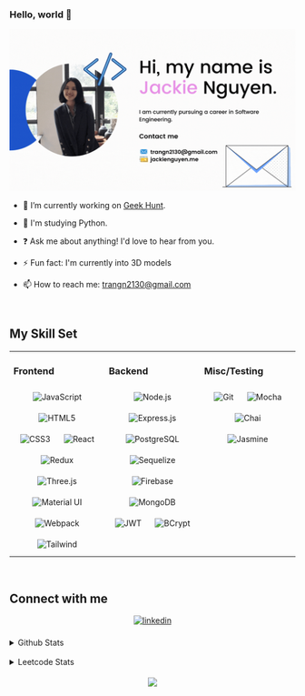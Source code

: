 ### Hello, world 👋

<!--
**jackie-ng/jackie-ng** is a ✨ _special_ ✨ repository because its `README.md` (this file) appears on your GitHub profile.

-->
<div align="center">
  <!--
<img  src="" align="center" style="width: 75%" />
-->
</div>

![](https://github.com/jackie-ng/jackie-ng/blob/main/banner.gif)

- 🔭 I’m currently working on [Geek Hunt](https://geek-hunt.web.app/).

- 🧐 I'm studying Python.
 
- ❓ Ask me about anything! I'd love to hear from you.

- ⚡️ Fun fact: I'm currently into 3D models

- 📫 How to reach me: trangn2130@gmail.com

<br/>

## My Skill Set

<table><tr><td valign="top" width="33%">

### Frontend

<div align="center">
<img style="margin: 10px" src="https://profilinator.rishav.dev/skills-assets/javascript-original.svg" alt="JavaScript" height="50" />
<img style="margin: 10px" src="https://profilinator.rishav.dev/skills-assets/html5-original-wordmark.svg" alt="HTML5" height="50" />
<img style="margin: 10px" src="https://profilinator.rishav.dev/skills-assets/css3-original-wordmark.svg" alt="CSS3" height="50" />
<img style="margin: 10px" src="https://profilinator.rishav.dev/skills-assets/react-original-wordmark.svg" alt="React" height="50" />
<img style="margin: 10px" src="https://profilinator.rishav.dev/skills-assets/redux-original.svg" alt="Redux" height="50" />
<img style="margin: 10px" src="https://cdn.worldvectorlogo.com/logos/threejs-1.svg" alt="Three.js" height="40" />
<img style="margin: 10px" src="https://cdn.worldvectorlogo.com/logos/material-ui-1.svg" alt="Material UI" height="40" />
<img style="margin: 10px" src="https://profilinator.rishav.dev/skills-assets/webpack-original.svg" alt="Webpack" height="40" />
<img style="margin: 10px" src="https://cdn.worldvectorlogo.com/logos/tailwind-css-wordmark.svg" alt="Tailwind" height="20" />
</div>

</td><td valign="top" width="33%">

### Backend

<div align="center">
<img style="margin: 10px" src="https://profilinator.rishav.dev/skills-assets/nodejs-original-wordmark.svg" alt="Node.js" height="50" />
<img style="margin: 10px" src="https://ih1.redbubble.net/image.438908244.6144/st,small,507x507-pad,600x600,f8f8f8.u2.jpg" alt="Express.js" height="50" />
<img style="margin: 10px" src="https://profilinator.rishav.dev/skills-assets/postgresql-original-wordmark.svg" alt="PostgreSQL" height="50" />
<img style="margin: 10px" src="https://brandslogos.com/wp-content/uploads/images/sequelize-logo.png" alt="Sequelize" height="50"/>
<img style="margin: 10px" src="https://cdn.worldvectorlogo.com/logos/firebase-1.svg" alt="Firebase" height="50"/>
  <img style="margin: 10px" src="https://cdn.worldvectorlogo.com/logos/mongodb-icon-1.svg" alt="MongoDB" height="50">
<img style="margin: 10px" src="https://vegibit.com/wp-content/uploads/2018/07/JSON-Web-Token-Authentication-With-Node.png" alt="JWT" height="50"/>
<img style="margin: 10px" src="https://cybersensor.files.wordpress.com/2018/08/bcrypt-logo.jpg?w=605" alt="BCrypt" height="50">
</div>

</td><td valign="top" width="33%">

### Misc/Testing

<div align="center">
<img style="margin: 10px" src="https://profilinator.rishav.dev/skills-assets/git-scm-icon.svg" alt="Git" height="50" />
<img style="margin: 10px" src="https://profilinator.rishav.dev/skills-assets/mocha.png" alt="Mocha" height="50" />
<img style="margin: 10px" src="https://profilinator.rishav.dev/skills-assets/chai.png" alt="Chai" height="50" />
<img style="margin: 10px" src="https://howtodoinjava.com/wp-content/uploads/2016/07/Jasmine-Logo.png" alt="Jasmine" height="50"/>
</div>

</td></tr></table>

<br/>

## Connect with me

<div align="center">

<a href="https://www.linkedin.com/in/jackie-ng303/" target="_blank">
<img src=https://cdn.worldvectorlogo.com/logos/linkedin.svg?&style=for-the-badge&logo=linkedin&logoColor=white alt=linkedin style="margin-bottom: 5px;" height="30"/>
</a>

</div>

<br/>

<details><summary> Github Stats </summary><div align="center"><img src="https://github-readme-stats.vercel.app/api?username=jackie-ng&show_icons=true&count_private=true&hide_border=true&theme=default " align="center" /></div>

<div align="center"><img src="https://github-readme-stats.vercel.app/api/top-langs/?username=jackie-ng&hide_border=true&count_private=true&layout=compact&theme=default &langs_count=5" align="center" /></div></details>

<br/>
<details><summary> Leetcode Stats </summary>
<!-- <div align="center"><img src="https://spotify-github-profile.vercel.app/api/view?uid=d0wblxovw6jzkowl21do8ob0w&cover_image=true&theme=cobalt" /></div> -->
<div align="center"><img src="https://leetcode-stats-six.vercel.app/api?username=chuame&theme=default" align="center"/>
</div></details>
<br/>

<div align="center">
<img src="https://komarev.com/ghpvc/?username=jackie-ng&&style=flat-square" align="center" />
</div>

<br />

